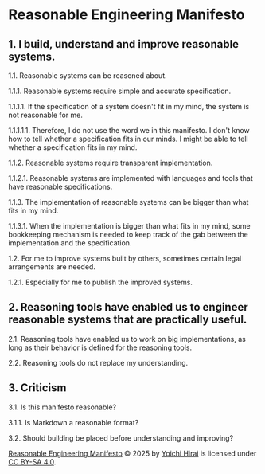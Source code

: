 # Reasonable Engineering Manifesto

## 1. I build, understand and improve reasonable systems.

1.1. Reasonable systems can be reasoned about.

1.1.1. Reasonable systems require simple and accurate specification.

1.1.1.1. If the specification of a system doesn't fit in my mind, the system is not reasonable for me.

1.1.1.1.1. Therefore, I do not use the word we in this manifesto. I don't know how to tell whether a specification fits in our minds. I might be able to tell whether a specification fits in my mind.

1.1.2. Reasonable systems require transparent implementation.

1.1.2.1. Reasonable systems are implemented with languages and tools that have reasonable specifications.

1.1.3. The implementation of reasonable systems can be bigger than what fits in my mind.

1.1.3.1. When the implementation is bigger than what fits in my mind, some bookkeeping mechanism is needed to keep track of the gab between the implementation and the specification.

1.2. For me to improve systems built by others, sometimes certain legal arrangements are needed.

1.2.1. Especially for me to publish the improved systems.

## 2. Reasoning tools have enabled us to engineer reasonable systems that are practically useful.

2.1. Reasoning tools have enabled us to work on big implementations, as long as their behavior is defined for the reasoning tools.

2.2. Reasoning tools do not replace my understanding.

## 3. Criticism

3.1. Is this manifesto reasonable?

3.1.1. Is Markdown a reasonable format?

3.2. Should building be placed before understanding and improving?

[Reasonable Engineering Manifesto](https://github.com/pirapira/reasonable-manifesto) © 2025 by [Yoichi Hirai](https://yoichihirai.com) is licensed under [CC BY-SA 4.0](https://creativecommons.org/licenses/by-sa/4.0/).
